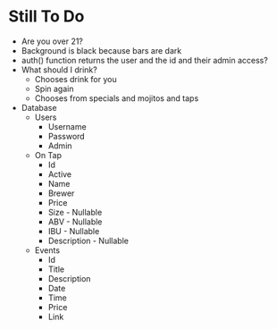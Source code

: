 # Still To Do
- Are you over 21?
- Background is black because bars are dark
- auth() function returns the user and the id and their admin access?
- What should I drink?
    - Chooses drink for you
    - Spin again
    - Chooses from specials and mojitos and taps
- Database
    - Users
        - Username
        - Password
        - Admin
    - On Tap
        - Id
        - Active
        - Name
        - Brewer
        - Price
        - Size - Nullable
        - ABV - Nullable
        - IBU - Nullable
        - Description - Nullable
    - Events
        - Id
        - Title
        - Description
        - Date
        - Time
        - Price
        - Link